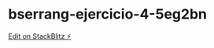 # bserrang-ejercicio-4-5eg2bn

[Edit on StackBlitz ⚡️](https://stackblitz.com/edit/bserrang-ejercicio-4-5eg2bn)